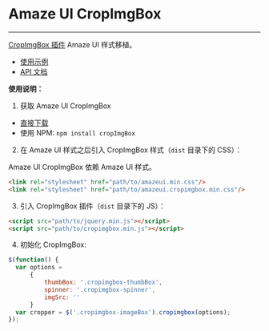 ﻿# Amaze UI CropImgBox
---

[CropImgBox 插件](https://github.com/kenwheeler/slick) Amaze UI 样式移植。

- [使用示例](https://github.com/lazyperson/cropImgBox/tree/master/example)
- [API 文档](https://github.com/lazyperson/cropImgBox/blob/master/docs/api.md)

**使用说明：**

1. 获取 Amaze UI CropImgBox

  - [直接下载](https://github.com/lazyperson/cropImgBox.git)
  - 使用 NPM: `npm install cropImgBox`

2. 在 Amaze UI 样式之后引入 CropImgBox 样式（`dist` 目录下的 CSS）：

  Amaze UI CropImgBox 依赖 Amaze UI 样式。

  ```html
  <link rel="stylesheet" href="path/to/amazeui.min.css"/>
  <link rel="stylesheet" href="path/to/amazeui.cropimgbox.min.css"/>
  ```

3. 引入 CropImgBox 插件（`dist` 目录下的 JS）：

  ```html
  <script src="path/to/jquery.min.js"></script>
  <script src="path/to/cropimgbox.min.js"></script>
  ```

4. 初始化 CropImgBox:

  ```js
  $(function() {
	var options =
		{
			thumbBox: '.cropimgbox-thumbBox',
			spinner: '.cropimgbox-spinner',
			imgSrc: ''
		}
    var cropper = $('.cropimgbox-imageBox').cropimgbox(options);
  });
  ```
